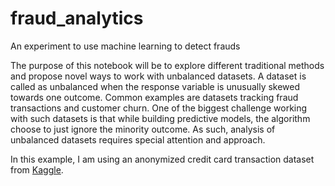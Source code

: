 # fraud_analytics
An experiment to use machine learning to detect frauds

The purpose of this notebook will be to explore different traditional methods and propose novel ways to work with unbalanced datasets. A dataset is called as unbalanced when the response variable is unusually skewed towards one outcome. Common examples are datasets tracking fraud transactions and customer churn. One of the biggest challenge working with such datasets is that while building predictive models, the algorithm choose to just ignore the minority outcome. As such, analysis of unbalanced datasets requires special attention and approach.

In this example, I am using an anonymized credit card transaction dataset from <a href="https://www.kaggle.com/dalpozz/creditcardfraud">Kaggle</a>.
